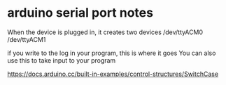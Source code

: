 # arduino serial port notes


When the device is plugged in, it creates two devices
/dev/ttyACM0
/dev/ttyACM1

if you write to the log in your program, this is where it goes
You can also use this to take input to your program


https://docs.arduino.cc/built-in-examples/control-structures/SwitchCase



